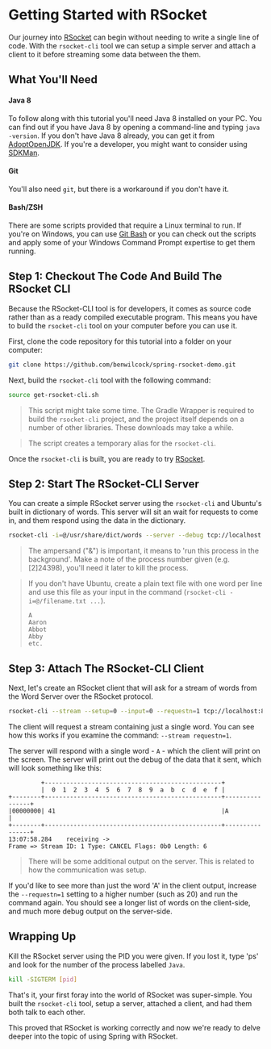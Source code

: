 # Getting Started with RSocket

Our journey into [RSocket][rsocket] can begin without needing to write a single line of code. With the `rsocket-cli` tool we can setup a simple server and attach a client to it before streaming some data between the them.

## What You'll Need

#### Java 8

To follow along with this tutorial you'll need Java 8 installed on your PC. You can find out if you have Java 8 by opening a command-line and typing `java -version`. If you don't have Java 8 already, you can get it from [AdoptOpenJDK][adopt-open-jdk]. If you're a developer, you might want to consider using [SDKMan][sdkman].

#### Git

You'll also need `git`, but there is a workaround if you don't have it. 

#### Bash/ZSH

There are some scripts provided that require a Linux terminal to run. If you're on Windows, you can use [Git Bash][gitbash] or you can check out the scripts and apply some of your Windows Command Prompt expertise to get them running.

## Step 1: Checkout The Code And Build The RSocket CLI

Because the RSocket-CLI tool is for developers, it comes as source code rather than as a ready compiled executable program. This means you have to build the `rsocket-cli` tool on your computer before you can use it.

First, clone the code repository for this tutorial into a folder on your computer:

```bash
git clone https://github.com/benwilcock/spring-rsocket-demo.git
```

Next, build the `rsocket-cli` tool with the following command:

```bash
source get-rsocket-cli.sh
```

> This script might take some time. The Gradle Wrapper is required to build the `rsocket-cli` project, and the project itself depends on a number of other libraries. These downloads may take a while.

> The script creates a temporary alias for the `rsocket-cli`. 

Once the `rsocket-cli` is built, you are ready to try [RSocket][rsocket].

## Step 2: Start The RSocket-CLI Server

You can create a simple RSocket server using the `rsocket-cli` and Ubuntu's built in dictionary of words. This server will sit an wait for requests to come in, and them respond using the data in the dictionary. 

```bash
rsocket-cli -i=@/usr/share/dict/words --server --debug tcp://localhost:8765 &
```

> The ampersand ("&") is important, it means to 'run this process in the background'. Make a note of the process number given (e.g. [2]24398), you'll need it later to kill the process.

> If you don't have Ubuntu, create a plain text file with one word per line and use this file as your input in the command (`rsocket-cli -i=@/filename.txt ...`).
> ```text
> A
> Aaron
> Abbot
> Abby
> etc.
> ```

## Step 3: Attach The RSocket-CLI Client

Next, let's create an RSocket client that will ask for a stream of words from the Word Server over the RSocket protocol.

```bash
rsocket-cli --stream --setup=0 --input=0 --requestn=1 tcp://localhost:8765
```

The client will request a stream containing just a single word. You can see how this works if you examine the command: `--stream requestn=1`.

The server will respond with a single word - `A` - which the client will print on the screen.  The server will print out the debug of the data that it sent, which will look something like this:

```text
         +-------------------------------------------------+
         |  0  1  2  3  4  5  6  7  8  9  a  b  c  d  e  f |
+--------+-------------------------------------------------+----------------+
|00000000| 41                                              |A               |
+--------+-------------------------------------------------+----------------+
13:07:58.284	receiving ->
Frame => Stream ID: 1 Type: CANCEL Flags: 0b0 Length: 6
```

> There will be some additional output on the server. This is related to how the communication was setup.

If you'd like to see more than just the word 'A' in the client output, increase the `--requestn=1` setting to a higher number (such as 20) and run the command again. You should see a longer list of words on the client-side, and much more debug output on the server-side.

## Wrapping Up

Kill the RSocket server using the PID you were given. If you lost it, type 'ps' and look for the number of the process labelled `Java`.

```bash
kill -SIGTERM [pid]
```

That's it, your first foray into the world of RSocket was super-simple.  You built the `rsocket-cli` tool, setup a server, attached a client, and had them both talk to each other. 

This proved that RSocket is working correctly and now we're ready to delve deeper into the topic of using Spring with RSocket.

[adopt-open-jdk]: https://adoptopenjdk.net/
[rsocket-cli]: https://github.com/rsocket/rsocket-cli
[rsocket]: http://rsocket.io/
[sdkman]: https://sdkman.io/
[gitbash]: https://gitforwindows.org/
